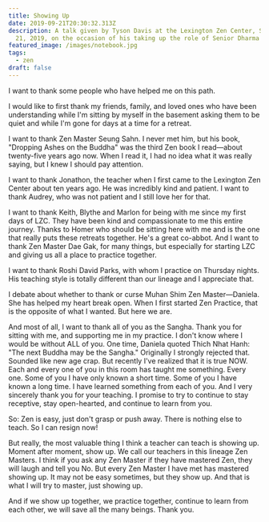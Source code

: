 ```yaml
---
title: Showing Up
date: 2019-09-21T20:30:32.313Z
description: A talk given by Tyson Davis at the Lexington Zen Center, September
  21, 2019, on the occasion of his taking up the role of Senior Dharma Teacher.
featured_image: /images/notebook.jpg
tags:
  - zen
draft: false
---
```

I want to thank some people who have helped me on this path.

I would like to first thank my friends, family, and loved ones who have been understanding while I'm sitting by myself in the basement asking them to be quiet and while I'm gone for days at a time for a retreat.

I want to thank Zen Master Seung Sahn. I never met him, but his book, "Dropping Ashes on the Buddha" was the third Zen book I read—about twenty-five years ago now. When I read it, I had no idea what it was really saying, but I knew I should pay attention.

I want to thank Jonathon, the teacher when I first came to the Lexington Zen Center about ten years ago. He was incredibly kind and patient. I want to thank Audrey, who was not patient and I still love her for that.

I want to thank Keith, Blythe and Marlon for being with me since my first days of LZC. They have been kind and compassionate to me this entire journey. Thanks to Homer who should be sitting here with me and is the one that really puts these retreats together. He's a great co-abbot. And I want to thank Zen Master Dae Gak, for many things, but especially for starting LZC and giving us all a place to practice together.

I want to thank Roshi David Parks, with whom I practice on Thursday nights. His teaching style is totally different than our lineage and I appreciate that.

I debate about whether to thank or curse Muhan Shim Zen Master—Daniela. She has helped my heart break open. When I first started Zen Practice, that is the opposite of what I wanted. But here we are.

And most of all, I want to thank all of you as the Sangha. Thank you for sitting with me, and supporting me in my practice. I don't know where I would be without ALL of you. One time, Daniela quoted Thich Nhat Hanh: "The next Buddha may be the Sangha." Originally I strongly rejected that. Sounded like new age crap. But recently I've realized that it is true NOW. Each and every one of you in this room has taught me something. Every one. Some of you I have only known a short time. Some of you I have known a long time. I have learned something from each of you. And I very sincerely thank you for your teaching. I promise to try to continue to stay receptive, stay open-hearted, and continue to learn from you.

So: Zen is easy, just don't grasp or push away. There is nothing else to teach. So I can resign now!

But really, the most valuable thing I think a teacher can teach is showing up. Moment after moment, show up. We call our teachers in this lineage Zen Masters. I think if you ask any Zen Master if they have mastered Zen, they will laugh and tell you No. But every Zen Master I have met has mastered showing up. It may not be easy sometimes, but they show up. And that is what I will try to master, just showing up.

And if we show up together, we practice together, continue to learn from each other, we will save all the many beings. Thank you.